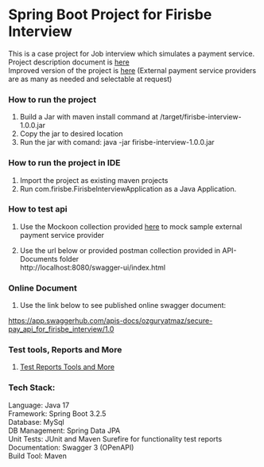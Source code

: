 # Spring Boot Project for Firisbe Interview 
This is a case project for Job interview which simulates a payment service.  
Project description document is  <a href=API-Documents/Firisbe_java_case_study(mid).pdf>here</a> <br>
Improved version of the project is <a href=https://github.com/OzgurYatmaz/MultiPayAPI>here</a> (External payment service providers are as many as needed and selectable at request)

### How to run the project

1. Build a Jar with maven install command at /target/firisbe-interview-1.0.0.jar
2. Copy the jar to desired location
2. Run the jar with comand: java -jar firisbe-interview-1.0.0.jar

### How to run the project in IDE

1. Import the project as existing maven projects 
2. Run com.firisbe.FirisbeInterviewApplication as a Java Application.

### How to test api
1. Use the Mockoon collection provided <a href=API-Documents/Mockoon%20Collection%20for%20Mock%20Service>here</a> to mock sample external payment service provider

2. Use the url below or provided postman collection provided in API-Documents folder  <br>
   http://localhost:8080/swagger-ui/index.html


### Online Document

1. Use the link below to see published online swagger document:<br>

https://app.swaggerhub.com/apis-docs/ozguryatmaz/secure-pay_api_for_firisbe_interview/1.0

### Test tools, Reports and More

1.  <a href=API-Documents>Test Reports Tools and More</a><br>

### Tech Stack:

Language: Java 17 <br>
Framework: Spring Boot 3.2.5 <br>
Database: MySql <br>
DB Management: Spring Data JPA <br>
Unit Tests: JUnit and Maven Surefire for functionality test reports <br>
Documentation: Swagger 3 (OPenAPI) <br>
Build Tool: Maven 
